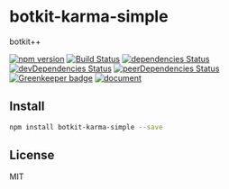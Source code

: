 # botkit-karma-simple

botkit++

[![npm version](https://badge.fury.io/js/botkit-karma-simple.svg)](https://badge.fury.io/js/botkit-karma-simple) 
[![Build Status](https://travis-ci.org/9renpoto/botkit-karma-simple.svg?branch=master)](https://travis-ci.org/9renpoto/botkit-karma-simple) 
[![dependencies Status](https://david-dm.org/9renpoto/botkit-karma-simple/status.svg)](https://david-dm.org/9renpoto/botkit-karma-simple) 
[![devDependencies Status](https://david-dm.org/9renpoto/botkit-karma-simple/dev-status.svg)](https://david-dm.org/9renpoto/botkit-karma-simple?type=dev) 
[![peerDependencies Status](https://david-dm.org/9renpoto/botkit-karma-simple/peer-status.svg)](https://david-dm.org/9renpoto/botkit-karma-simple?type=peer) 
[![Greenkeeper badge](https://badges.greenkeeper.io/9renpoto/botkit-karma-simple.svg)](https://greenkeeper.io/)
[![document](https://9renpoto.github.io/botkit-karma-simple/badge.svg)](https://9renpoto.github.io/botkit-karma-simple/)

## Install

```sh
npm install botkit-karma-simple --save
```

## License

MIT
